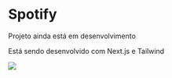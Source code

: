 # Spotify
<p>Projeto ainda está em desenvolvimento </p> 
<p>Está sendo desenvolvido com Next.js e Tailwind</p> 
<img src="https://github.com/ViniciusPRO20/Spotify-interface/assets/115045547/9ce31199-541d-4d3f-ab38-9de4609f3b15"/>
